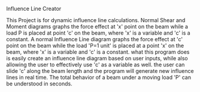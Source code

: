 Influence Line Creator

This Project is for dynamic influence line calculations. Normal Shear and Moment diagrams graphs the force effect at 'x' point 
on the beam while a load P is placed at point 'c' on the beam, where 'x' is a variable and 'c' is a constant. A normal Influence Line diagram graphs 
the force effect at 'c' point on the beam while the load 'P=1 unit' is placed at a point 'x' on the beam, where 'x' is a variable and 'c' is a constant. 
what this program does is easily create an influence line diagram based on user inputs, while also allowing the user to effectively use 'c' as a variable as well.
the user can slide 'c' along the beam length and the program will generate new influence lines in real time. The total behavior of a beam under a moving load 'P'
can be understood in seconds. 
